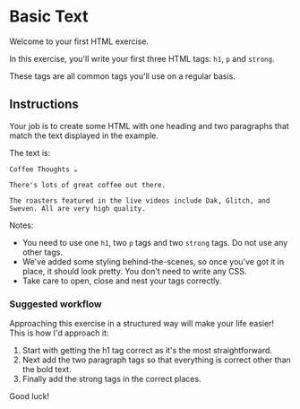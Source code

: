 # Basic Text

Welcome to your first HTML exercise.

In this exercise, you'll write your first three HTML tags: `h1`, `p` and `strong`.

These tags are all common tags you'll use on a regular basis.

## Instructions

Your job is to create some HTML with one heading and two paragraphs that match the text displayed in the example.

The text is:

```text
Coffee Thoughts ☕

There's lots of great coffee out there.

The roasters featured in the live videos include Dak, Glitch, and Sweven. All are very high quality.
```

Notes:

- You need to use one `h1`, two `p` tags and two `strong` tags. Do not use any other tags.
- We've added some styling behind-the-scenes, so once you've got it in place, it should look pretty. You don't need to write any CSS.
- Take care to open, close and nest your tags correctly.

### Suggested workflow

Approaching this exercise in a structured way will make your life easier!
This is how I'd approach it:

1. Start with getting the h1 tag correct as it's the most straightforward.
2. Next add the two paragraph tags so that everything is correct other than the bold text.
3. Finally add the strong tags in the correct places.

Good luck!
